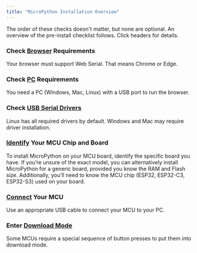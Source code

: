 ```yaml
---
title: "MicroPython Installation Overview"
---
```


The order of these checks doesn't matter, but none are optional.
An overview of the pre-install checklist follows.
Click headers for details.

### Check [Browser](browser.html) Requirements

Your browser must support Web Serial. That means Chrome or Edge.

### Check [PC](pc.html) Requirements

You need a PC (Windows, Mac, Linux) with a USB port to run the browser.

### Check [USB Serial Drivers](drivers.html)

Linux has all required drivers by default. Windows and Mac may require driver installation.

### [Identify](identify.html) Your MCU Chip and Board

To install MicroPython on your MCU board, identify the specific board you have.
If you’re unsure of the exact model, you can alternatively install
MicroPython for a generic board, provided you know the RAM and Flash size.
Additionally, you’ll need to know the MCU chip (ESP32, ESP32-C3, ESP32-S3)
used on your board.

### [Connect](connect.html) Your MCU

Use an appropriate USB cable to connect your MCU to your PC.

### Enter [Download Mode](downloadMode.html)

Some MCUs require a special sequence of button presses to put them into download mode.

